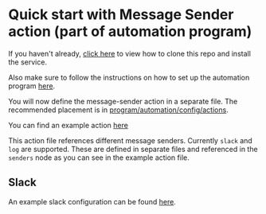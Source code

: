 # Quick start with Message Sender action (part of automation program)
If you haven't already, [click here](quickstart.md) to view how to clone this repo and install the service.

Also make sure to follow the instructions on how to set up the automation program [here](./quickstart_automation.md).

You will now define the message-sender action in a separate file. The recommended placement is in [program/automation/config/actions](../../program/automation/config/actions).

You can find an example action [here](../../config_templates/actions/message_sender.json)

This action file references different message senders. Currently `slack` and `log` are supported.
These are defined in separate files and referenced in the `senders` node as you can see in the example action file.

## Slack
An example slack configuration can be found [here](../../config_templates/message/slack_template.json).
